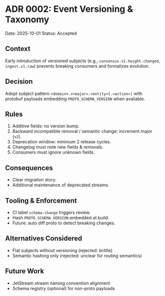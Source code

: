 # ADR 0002: Event Versioning & Taxonomy

Date: 2025-10-01
Status: Accepted

## Context
Early introduction of versioned subjects (e.g., `consensus.v1.height.changed`, `ingest.v1.raw`) prevents breaking consumers and formalizes evolution.

## Decision
Adopt subject pattern `<domain>.v<major>.<entity>[.<action>]` with protobuf payloads embedding `PROTO_SCHEMA_VERSION` when available.

## Rules
1. Additive fields: no version bump.
2. Backward incompatible removal / semantic change: increment major (`v2`).
3. Deprecation window: minimum 2 release cycles.
4. Changelog must note new fields & removals.
5. Consumers must ignore unknown fields.

## Consequences
- Clear migration story.
- Additional maintenance of deprecated streams.

## Tooling & Enforcement
- CI label `schema-change` triggers review.
- Hash `PROTO_SCHEMA_VERSION` embedded at build.
- Future: auto diff proto to detect breaking changes.

## Alternatives Considered
- Flat subjects without versioning (rejected: brittle)
- Semantic hashing only (rejected: unclear for routing semantics)

## Future Work
- JetStream stream naming convention alignment
- Schema registry (optional) for non-proto payloads
